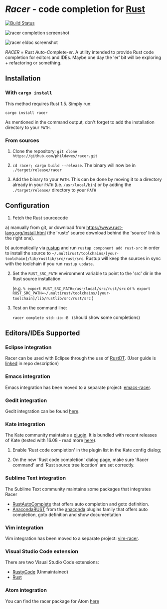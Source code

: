 # *Racer* - code completion for [Rust](http://www.rust-lang.org/)

[![Build Status](https://travis-ci.org/phildawes/racer.svg?branch=master)](https://travis-ci.org/phildawes/racer)

![racer completion screenshot](images/racer_completion.png)

![racer eldoc screenshot](images/racer_eldoc.png)

*RACER* = *R*ust *A*uto-*C*omplete-*er*. A utility intended to provide Rust code completion for editors and IDEs. Maybe one day the 'er' bit will be exploring + refactoring or something.

## Installation

### With `cargo install`

This method requires Rust 1.5. Simply run:

```cargo install racer```

As mentioned in the command output, don't forget to add the installation directory to your `PATH`.

### From sources

1. Clone the repository: ```git clone https://github.com/phildawes/racer.git```

2. ```cd racer; cargo build --release```.  The binary will now be in ```./target/release/racer```

3. Add the binary to your `PATH`. This can be done by moving it to a directory already in your `PATH` (i.e. `/usr/local/bin`) or by adding the `./target/release/` directory to your `PATH`

## Configuration

1. Fetch the Rust sourcecode

 a) manually from git, or download from https://www.rust-lang.org/install.html (the 'rustc' source download behind the 'source' link is the right one).
 
 b) automatically via [rustup](https://www.rustup.rs/) and run `rustup component add rust-src` in order to install the source to `~/.multirust/toolchains/[your-toolchain]/lib/rustlib/src/rust/src`. Rustup will keep the sources in sync with the toolchain if you run `rustup update`.

2. Set the ```RUST_SRC_PATH``` environment variable to point to the 'src' dir in the Rust source installation

   (e.g. ```% export RUST_SRC_PATH=/usr/local/src/rust/src``` or ```% export RUST_SRC_PATH=~/.multirust/toolchains/[your-toolchain]/lib/rustlib/src/rust/src``` )
   
3. Test on the command line:

   ```racer complete std::io::B ```  (should show some completions)

## Editors/IDEs Supported

### Eclipse integration

Racer can be used with Eclipse through the use of [RustDT](https://github.com/RustDT/RustDT). (User guide is [linked](http://rustdt.github.io/) in repo description)

### Emacs integration

Emacs integration has been moved to a separate project: [emacs-racer](https://github.com/racer-rust/emacs-racer).

### Gedit integration

Gedit integration can be found [here](https://github.com/isamert/gracer).

### Kate integration

The Kate community maintains a [plugin](https://cgit.kde.org/kate.git/tree/addons/rustcompletion). It is bundled with recent releases of Kate (tested with 16.08 - read more [here](https://blogs.kde.org/2015/05/22/updates-kates-rust-plugin-syntax-highlighting-and-rust-source-mime-type)).

1. Enable 'Rust code completion' in the plugin list in the Kate config dialog;

2. On the new 'Rust code completion' dialog page, make sure 'Racer command' and 'Rust source tree location' are set correctly.

### Sublime Text integration

The Sublime Text community maintains some packages that integrates Racer
* [RustAutoComplete](https://github.com/defuz/RustAutoComplete) that offers auto completion and goto definition.
* [AnacondaRUST](https://github.com/DamnWidget/anaconda_rust) from the [anaconda](http://github.com/DamnWidget/anaconda) plugins family that offers auto completion, goto definition and show documentation

### Vim integration

Vim integration has been moved to a separate project: [vim-racer](https://github.com/racer-rust/vim-racer).

### Visual Studio Code extension

There are two Visual Studio Code extensions:
* [RustyCode](https://github.com/saviorisdead/RustyCode) (Unmaintained)
* [Rust](https://github.com/KalitaAlexey/vscode-rust)

### Atom integration 

You can find the racer package for Atom [here](https://atom.io/packages/racer)
